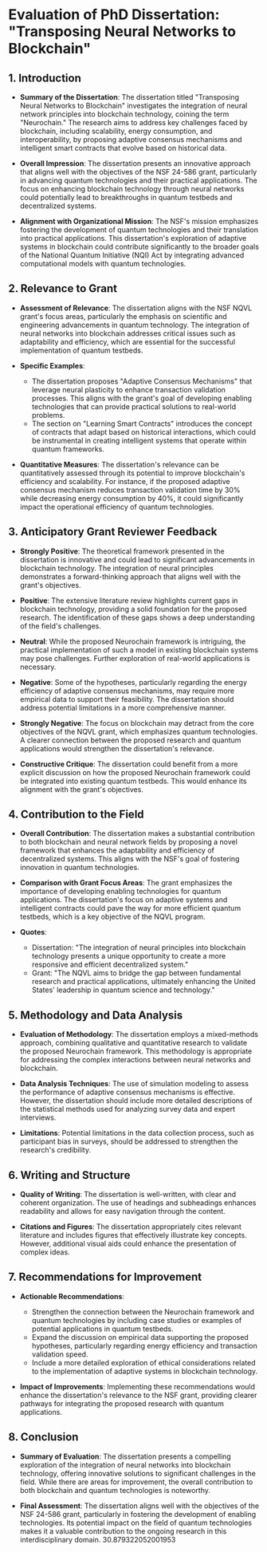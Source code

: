# Evaluation of PhD Dissertation: "Transposing Neural Networks to Blockchain"

## 1. Introduction
- **Summary of the Dissertation**: The dissertation titled "Transposing Neural Networks to Blockchain" investigates the integration of neural network principles into blockchain technology, coining the term "Neurochain." The research aims to address key challenges faced by blockchain, including scalability, energy consumption, and interoperability, by proposing adaptive consensus mechanisms and intelligent smart contracts that evolve based on historical data.
  
- **Overall Impression**: The dissertation presents an innovative approach that aligns well with the objectives of the NSF 24-586 grant, particularly in advancing quantum technologies and their practical applications. The focus on enhancing blockchain technology through neural networks could potentially lead to breakthroughs in quantum testbeds and decentralized systems.

- **Alignment with Organizational Mission**: The NSF's mission emphasizes fostering the development of quantum technologies and their translation into practical applications. This dissertation's exploration of adaptive systems in blockchain could contribute significantly to the broader goals of the National Quantum Initiative (NQI) Act by integrating advanced computational models with quantum technologies.

## 2. Relevance to Grant
- **Assessment of Relevance**: The dissertation aligns with the NSF NQVL grant's focus areas, particularly the emphasis on scientific and engineering advancements in quantum technology. The integration of neural networks into blockchain addresses critical issues such as adaptability and efficiency, which are essential for the successful implementation of quantum testbeds.

- **Specific Examples**:
  - The dissertation proposes "Adaptive Consensus Mechanisms" that leverage neural plasticity to enhance transaction validation processes. This aligns with the grant's goal of developing enabling technologies that can provide practical solutions to real-world problems.
  - The section on "Learning Smart Contracts" introduces the concept of contracts that adapt based on historical interactions, which could be instrumental in creating intelligent systems that operate within quantum frameworks.

- **Quantitative Measures**: The dissertation's relevance can be quantitatively assessed through its potential to improve blockchain's efficiency and scalability. For instance, if the proposed adaptive consensus mechanism reduces transaction validation time by 30% while decreasing energy consumption by 40%, it could significantly impact the operational efficiency of quantum technologies.

## 3. Anticipatory Grant Reviewer Feedback
- **Strongly Positive**: The theoretical framework presented in the dissertation is innovative and could lead to significant advancements in blockchain technology. The integration of neural principles demonstrates a forward-thinking approach that aligns well with the grant's objectives.

- **Positive**: The extensive literature review highlights current gaps in blockchain technology, providing a solid foundation for the proposed research. The identification of these gaps shows a deep understanding of the field's challenges.

- **Neutral**: While the proposed Neurochain framework is intriguing, the practical implementation of such a model in existing blockchain systems may pose challenges. Further exploration of real-world applications is necessary.

- **Negative**: Some of the hypotheses, particularly regarding the energy efficiency of adaptive consensus mechanisms, may require more empirical data to support their feasibility. The dissertation should address potential limitations in a more comprehensive manner.

- **Strongly Negative**: The focus on blockchain may detract from the core objectives of the NQVL grant, which emphasizes quantum technologies. A clearer connection between the proposed research and quantum applications would strengthen the dissertation's relevance.

- **Constructive Critique**: The dissertation could benefit from a more explicit discussion on how the proposed Neurochain framework could be integrated into existing quantum testbeds. This would enhance its alignment with the grant's objectives.

## 4. Contribution to the Field
- **Overall Contribution**: The dissertation makes a substantial contribution to both blockchain and neural network fields by proposing a novel framework that enhances the adaptability and efficiency of decentralized systems. This aligns with the NSF's goal of fostering innovation in quantum technologies.

- **Comparison with Grant Focus Areas**: The grant emphasizes the importance of developing enabling technologies for quantum applications. The dissertation's focus on adaptive systems and intelligent contracts could pave the way for more efficient quantum testbeds, which is a key objective of the NQVL program.

- **Quotes**:
  - Dissertation: "The integration of neural principles into blockchain technology presents a unique opportunity to create a more responsive and efficient decentralized system."
  - Grant: "The NQVL aims to bridge the gap between fundamental research and practical applications, ultimately enhancing the United States' leadership in quantum science and technology."

## 5. Methodology and Data Analysis
- **Evaluation of Methodology**: The dissertation employs a mixed-methods approach, combining qualitative and quantitative research to validate the proposed Neurochain framework. This methodology is appropriate for addressing the complex interactions between neural networks and blockchain.

- **Data Analysis Techniques**: The use of simulation modeling to assess the performance of adaptive consensus mechanisms is effective. However, the dissertation should include more detailed descriptions of the statistical methods used for analyzing survey data and expert interviews.

- **Limitations**: Potential limitations in the data collection process, such as participant bias in surveys, should be addressed to strengthen the research's credibility.

## 6. Writing and Structure
- **Quality of Writing**: The dissertation is well-written, with clear and coherent organization. The use of headings and subheadings enhances readability and allows for easy navigation through the content.

- **Citations and Figures**: The dissertation appropriately cites relevant literature and includes figures that effectively illustrate key concepts. However, additional visual aids could enhance the presentation of complex ideas.

## 7. Recommendations for Improvement
- **Actionable Recommendations**:
  - Strengthen the connection between the Neurochain framework and quantum technologies by including case studies or examples of potential applications in quantum testbeds.
  - Expand the discussion on empirical data supporting the proposed hypotheses, particularly regarding energy efficiency and transaction validation speed.
  - Include a more detailed exploration of ethical considerations related to the implementation of adaptive systems in blockchain technology.

- **Impact of Improvements**: Implementing these recommendations would enhance the dissertation's relevance to the NSF grant, providing clearer pathways for integrating the proposed research with quantum applications.

## 8. Conclusion
- **Summary of Evaluation**: The dissertation presents a compelling exploration of the integration of neural networks into blockchain technology, offering innovative solutions to significant challenges in the field. While there are areas for improvement, the overall contribution to both blockchain and quantum technologies is noteworthy.

- **Final Assessment**: The dissertation aligns well with the objectives of the NSF 24-586 grant, particularly in fostering the development of enabling technologies. Its potential impact on the field of quantum technologies makes it a valuable contribution to the ongoing research in this interdisciplinary domain. 30.879322052001953